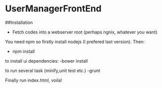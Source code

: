 # UserManagerFrontEnd

##Installation
- Fetch codes into a webserver root (perhaps ngnix, whatever you want)

You need npm so firstly install nodejs (I prefered last version). Then:
- npm install

to install ui dependencies:
-bower install

to run several task (minify,unit test etc.)
-grunt

Finally run index.html, voila!